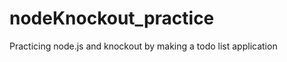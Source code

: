 nodeKnockout_practice
=====================

Practicing node.js and knockout by making a todo list application
